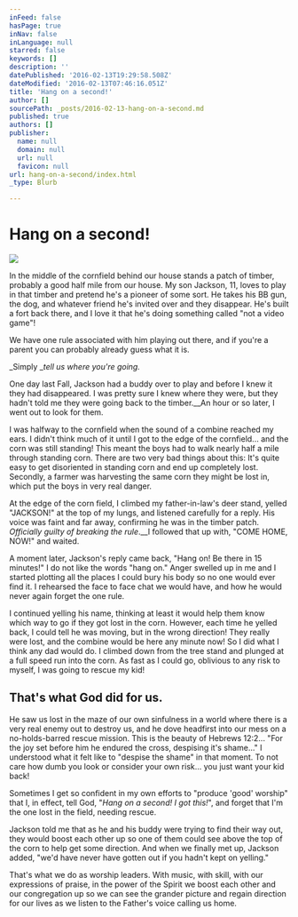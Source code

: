 ```yaml
---
inFeed: false
hasPage: true
inNav: false
inLanguage: null
starred: false
keywords: []
description: ''
datePublished: '2016-02-13T19:29:58.508Z'
dateModified: '2016-02-13T07:46:16.051Z'
title: 'Hang on a second!'
author: []
sourcePath: _posts/2016-02-13-hang-on-a-second.md
published: true
authors: []
publisher:
  name: null
  domain: null
  url: null
  favicon: null
url: hang-on-a-second/index.html
_type: Blurb

---
```

# Hang on a second!
![](https://the-grid-user-content.s3-us-west-2.amazonaws.com/1c1147b3-6b3e-4b63-87f8-b547aa8cd882.jpg)

In the middle of the cornfield behind our house stands a patch of timber, probably a good half mile from our house. My son Jackson, 11, loves to play in that timber and pretend he's a pioneer of some sort. He takes his BB gun, the dog, and whatever friend he's invited over and they disappear. He's built a fort back there, and I love it that he's doing something called "not a video game"!

We have one rule associated with him playing out there, and if you're a parent you can probably already guess what it is.

_Simply __tell us where you're going._

One day last Fall, Jackson had a buddy over to play and before I knew it they had disappeared. I was pretty sure I knew where they were, but they hadn't told me they were going back to the timber.__An hour or so later, I went out to look for them.

I was halfway to the cornfield when the sound of a combine reached my ears. I didn't think much of it until I got to the edge of the cornfield... and the corn was still standing! This meant the boys had to walk nearly half a mile through standing corn. There are two very bad things about this: It's quite easy to get disoriented in standing corn and end up completely lost. Secondly, a farmer was harvesting the same corn they might be lost in, which put the boys in very real danger.

At the edge of the corn field, I climbed my father-in-law's deer stand, yelled "JACKSON!" at the top of my lungs, and listened carefully for a reply. His voice was faint and far away, confirming he was in the timber patch.  _Officially guilty of breaking the rule_.__I followed that up with, "COME HOME, NOW!" and waited.

A moment later, Jackson's reply came back, "Hang on! Be there in 15 minutes!" I do not like the words "hang on." Anger swelled up in me and I started plotting all the places I could bury his body so no one would ever find it. I rehearsed the face to face chat we would have, and how he would never again forget the one rule.

I continued yelling his name, thinking at least it would help them know which way to go if they got lost in the corn. However, each time he yelled back, I could tell he was moving, but in the wrong direction! They really were lost, and the combine would be here any minute now! So I did what I think any dad would do. I climbed down from the tree stand and plunged at a full speed run into the corn. As fast as I could go, oblivious to any risk to myself, I was going to rescue my kid!

## That's what God did for us.

He saw us lost in the maze of our own sinfulness in a world where there is a very real enemy out to destroy us, and he dove headfirst into our mess on a no-holds-barred rescue mission. This is the beauty of Hebrews 12:2... "For the joy set before him he endured the cross, despising it's shame..." I understood what it felt like to "despise the shame" in that moment. To not care how dumb you look or consider your own risk... you just want your kid back!

Sometimes I get so confident in my own efforts to "produce 'good' worship" that I, in effect, tell God, "_Hang on a second! I got this!_", and forget that I'm the one lost in the field, needing rescue.

Jackson told me that as he and his buddy were trying to find their way out, they would boost each other up so one of them could see above the top of the corn to help get some direction. And when we finally met up, Jackson added, "we'd have never have gotten out if you hadn't kept on yelling."

That's what we do as worship leaders. With music, with skill, with our expressions of praise, in the power of the Spirit we boost each other and our congregation up so we can see the grander picture and regain direction for our lives as we listen to the Father's voice calling us home.